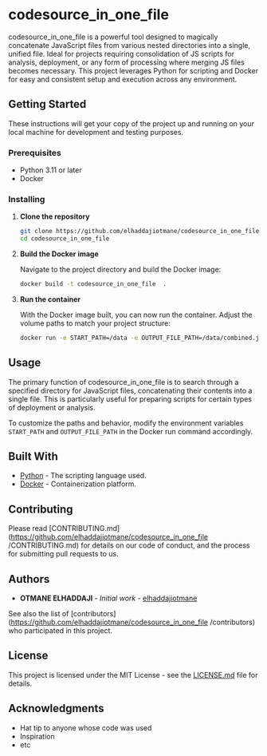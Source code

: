 
# codesource_in_one_file 

codesource_in_one_file  is a powerful tool designed to magically concatenate JavaScript files from various nested directories into a single, unified file. Ideal for projects requiring consolidation of JS scripts for analysis, deployment, or any form of processing where merging JS files becomes necessary. This project leverages Python for scripting and Docker for easy and consistent setup and execution across any environment.

## Getting Started

These instructions will get your copy of the project up and running on your local machine for development and testing purposes.

### Prerequisites

- Python 3.11 or later
- Docker

### Installing

1. **Clone the repository**

    ```bash
    git clone https://github.com/elhaddajiotmane/codesource_in_one_file .git
    cd codesource_in_one_file 
    ```

2. **Build the Docker image**

    Navigate to the project directory and build the Docker image:

    ```sh
    docker build -t codesource_in_one_file  .
    ```

3. **Run the container**

    With the Docker image built, you can now run the container. Adjust the volume paths to match your project structure:

    ```sh
    docker run -e START_PATH=/data -e OUTPUT_FILE_PATH=/data/combined.js -v <path/to/your/js/files>:/data codesource_in_one_file 
    ```

## Usage

The primary function of codesource_in_one_file  is to search through a specified directory for JavaScript files, concatenating their contents into a single file. This is particularly useful for preparing scripts for certain types of deployment or analysis.

To customize the paths and behavior, modify the environment variables `START_PATH` and `OUTPUT_FILE_PATH` in the Docker run command accordingly.

## Built With

- [Python](https://www.python.org/) - The scripting language used.
- [Docker](https://www.docker.com/) - Containerization platform.

## Contributing

Please read [CONTRIBUTING.md](https://github.com/elhaddajiotmane/codesource_in_one_file /CONTRIBUTING.md) for details on our code of conduct, and the process for submitting pull requests to us.

## Authors

- **OTMANE ELHADDAJI** - *Initial work* - [elhaddajiotmane](https://github.com/elhaddajiotmane)

See also the list of [contributors](https://github.com/elhaddajiotmane/codesource_in_one_file /contributors) who participated in this project.

## License

This project is licensed under the MIT License - see the [LICENSE.md](LICENSE.md) file for details.

## Acknowledgments 

- Hat tip to anyone whose code was used
- Inspiration
- etc


